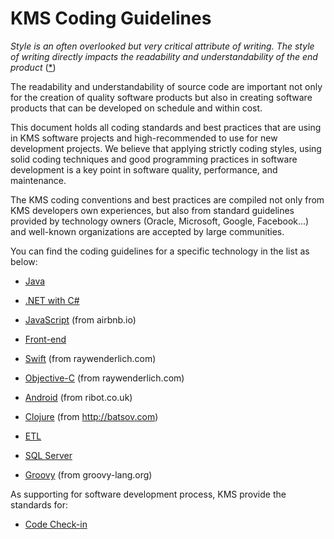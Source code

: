 # KMS Coding Guidelines

_Style is an often overlooked but very critical attribute of writing. The style of writing directly impacts the readability and understandability of the end product_ ([*](http://www.adaic.org/resources/add_content/docs/95style/95style.pdf))

The readability and understandability of source code are important not only for the creation of quality software products but also in creating software products that can be developed on schedule and within cost.

This document holds all coding standards and best practices that are using in KMS software projects and high-recommended to use for new development projects. We believe that applying strictly coding styles, using solid coding techniques and good programming practices in software development is a key point in software quality, performance, and maintenance.

The KMS coding conventions and best practices are compiled not only from KMS developers own experiences, but also from standard guidelines provided by technology owners (Oracle, Microsoft, Google, Facebook...) and well-known organizations are accepted by large communities.

You can find the coding guidelines for a specific technology in the list as below:

* [Java](java.md)
* [.NET with C#](dotnet.md)
* [JavaScript](https://github.com/airbnb/javascript/blob/master/README.md) (from airbnb.io)
* [Front-end](front-end.md)
* [Swift](https://github.com/raywenderlich/swift-style-guide) (from raywenderlich.com)
* [Objective-C](https://github.com/raywenderlich/objective-c-style-guide) (from raywenderlich.com)
* [Android](https://github.com/ribot/android-guidelines/blob/master/project_and_code_guidelines.md) (from ribot.co.uk)
* [Clojure](https://github.com/bbatsov/clojure-style-guide) (from http://batsov.com)
* [ETL](etl/README.md)
* [SQL Server](sql-server.md)

* [Groovy](http://groovy-lang.org/style-guide.html) (from groovy-lang.org)

As supporting for software development process, KMS provide the standards for:

* [Code Check-in](code-checkin.md)
